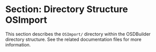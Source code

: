 # Section: Directory Structure OSImport

This section describes the `OSImport/` directory within the OSDBuilder directory structure. See the related documentation files for more information.
